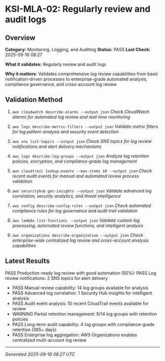 # KSI-MLA-02: Regularly review and audit logs

## Overview

**Category:** Monitoring, Logging, and Auditing
**Status:** PASS
**Last Check:** 2025-09-16 08:27

**What it validates:** Regularly review and audit logs

**Why it matters:** Validates comprehensive log review capabilities from basic notification-driven processes to enterprise-grade automated analysis, compliance governance, and cross-account log review

## Validation Method

1. `aws cloudwatch describe-alarms --output json`
   *Check CloudWatch alarms for automated log review and real-time monitoring*

2. `aws logs describe-metric-filters --output json`
   *Validate metric filters for log pattern analysis and security event detection*

3. `aws sns list-topics --output json`
   *Check SNS topics for log review notifications and alert delivery mechanisms*

4. `aws logs describe-log-groups --output json`
   *Analyze log retention policies, encryption, and compliance-grade log management*

5. `aws cloudtrail lookup-events --max-items 10 --output json`
   *Check recent audit events for manual and automated review process validation*

6. `aws securityhub get-insights --output json`
   *Validate advanced log correlation, security analytics, and threat intelligence*

7. `aws config describe-config-rules --output json`
   *Check automated compliance rules for log governance and audit trail validation*

8. `aws lambda list-functions --output json`
   *Validate custom log processing, automated review functions, and intelligent analysis*

9. `aws organizations describe-organization --output json`
   *Check enterprise-wide centralized log review and cross-account analysis capabilities*

## Latest Results

PASS Production-ready log review with good automation (50%): PASS Log review notifications: 2 SNS topics for alert delivery
- PASS Manual review capability: 14 log groups available for analysis
- PASS Advanced log correlation: 1 Security Hub insights for intelligent analysis
- PASS Audit event analysis: 10 recent CloudTrail events available for review
- WARNING Partial retention management: 9/14 log groups with retention policies
- PASS Long-term audit capability: 4 log groups with compliance-grade retention (365+ days)
- PASS Enterprise log aggregation: AWS Organizations enables centralized multi-account log review

---
*Generated 2025-09-16 08:27 UTC*